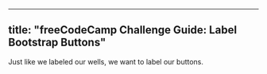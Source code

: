 
---
title: "freeCodeCamp Challenge Guide: Label Bootstrap Buttons"
---

Just like we labeled our <a>wells</a>, we want to label our buttons.
